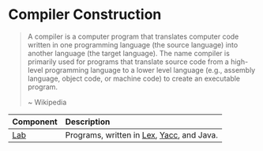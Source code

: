 # Compiler Construction

> A compiler is a computer program that translates computer code written in one programming language (the source language) into another language (the target language). The name compiler is primarily used for programs that translate source code from a high-level programming language to a lower level language (e.g., assembly language, object code, or machine code) to create an executable program.
>
> ~ Wikipedia

| Component   | Description                                                                                                                       |
| :---------- | :-------------------------------------------------------------------------------------------------------------------------------- |
| [Lab](lab/) | Programs, written in [Lex](<https://en.wikipedia.org/wiki/Lex_(software)>), [Yacc](https://en.wikipedia.org/wiki/Yacc), and Java. |
